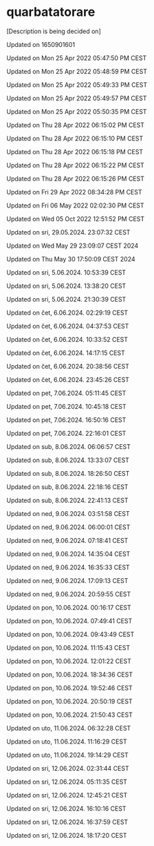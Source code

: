 # quarbatatorare
[Description is being decided on]

Updated on 1650901601

Updated on Mon 25 Apr 2022 05:47:50 PM CEST

Updated on Mon 25 Apr 2022 05:48:59 PM CEST


Updated on Mon 25 Apr 2022 05:49:33 PM CEST


Updated on Mon 25 Apr 2022 05:49:57 PM CEST


Updated on Mon 25 Apr 2022 05:50:35 PM CEST


Updated on Thu 28 Apr 2022 06:15:02 PM CEST


Updated on Thu 28 Apr 2022 06:15:10 PM CEST


Updated on Thu 28 Apr 2022 06:15:18 PM CEST


Updated on Thu 28 Apr 2022 06:15:22 PM CEST


Updated on Thu 28 Apr 2022 06:15:26 PM CEST


Updated on Fri 29 Apr 2022 08:34:28 PM CEST


Updated on Fri 06 May 2022 02:02:30 PM CEST


Updated on Wed 05 Oct 2022 12:51:52 PM CEST


Updated on sri, 29.05.2024.  23:07:32 CEST


Updated on Wed May 29 23:09:07 CEST 2024


Updated on Thu May 30 17:50:09 CEST 2024


Updated on sri,  5.06.2024.  10:53:39 CEST


Updated on sri,  5.06.2024.  13:38:20 CEST


Updated on sri,  5.06.2024.  21:30:39 CEST


Updated on čet,  6.06.2024.  02:29:19 CEST


Updated on čet,  6.06.2024.  04:37:53 CEST


Updated on čet,  6.06.2024.  10:33:52 CEST


Updated on čet,  6.06.2024.  14:17:15 CEST


Updated on čet,  6.06.2024.  20:38:56 CEST


Updated on čet,  6.06.2024.  23:45:26 CEST


Updated on pet,  7.06.2024.  05:11:45 CEST


Updated on pet,  7.06.2024.  10:45:18 CEST


Updated on pet,  7.06.2024.  16:50:16 CEST


Updated on pet,  7.06.2024.  22:16:01 CEST


Updated on sub,  8.06.2024.  06:06:57 CEST


Updated on sub,  8.06.2024.  13:33:07 CEST


Updated on sub,  8.06.2024.  18:26:50 CEST


Updated on sub,  8.06.2024.  22:18:16 CEST


Updated on sub,  8.06.2024.  22:41:13 CEST


Updated on ned,  9.06.2024.  03:51:58 CEST


Updated on ned,  9.06.2024.  06:00:01 CEST


Updated on ned,  9.06.2024.  07:18:41 CEST


Updated on ned,  9.06.2024.  14:35:04 CEST


Updated on ned,  9.06.2024.  16:35:33 CEST


Updated on ned,  9.06.2024.  17:09:13 CEST


Updated on ned,  9.06.2024.  20:59:55 CEST


Updated on pon, 10.06.2024.  00:16:17 CEST


Updated on pon, 10.06.2024.  07:49:41 CEST


Updated on pon, 10.06.2024.  09:43:49 CEST


Updated on pon, 10.06.2024.  11:15:43 CEST


Updated on pon, 10.06.2024.  12:01:22 CEST


Updated on pon, 10.06.2024.  18:34:36 CEST


Updated on pon, 10.06.2024.  19:52:46 CEST


Updated on pon, 10.06.2024.  20:50:19 CEST


Updated on pon, 10.06.2024.  21:50:43 CEST


Updated on uto, 11.06.2024.  06:32:28 CEST


Updated on uto, 11.06.2024.  11:16:29 CEST


Updated on uto, 11.06.2024.  19:14:29 CEST


Updated on sri, 12.06.2024.  02:31:44 CEST


Updated on sri, 12.06.2024.  05:11:35 CEST


Updated on sri, 12.06.2024.  12:45:21 CEST


Updated on sri, 12.06.2024.  16:10:16 CEST


Updated on sri, 12.06.2024.  16:37:59 CEST


Updated on sri, 12.06.2024.  18:17:20 CEST

